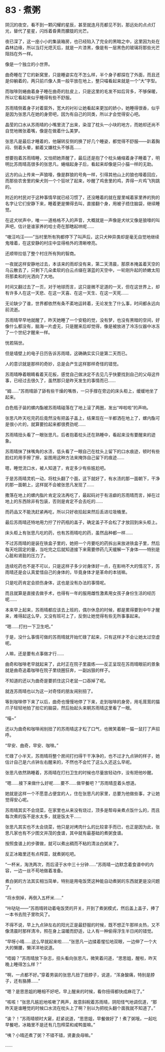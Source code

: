 # 83 · 煮粥

阴沉的夜空，看不到一颗闪耀的星辰，甚至就连月亮都见不到，那远处的点点灯光，替代了星星，闪烁着昏黄而朦胧的光芒。

夜已深了，这一座小小的集装箱房，也已经陷入了完全的黑暗之中，这里因为处在森林边缘，所以当灯光熄灭后，就是一片漆黑，像是有一层黑色的玻璃将那些光芒阻挡在外一样。

像是一个独立的小世界。

曲奇睡在了它的新窝里，只是睡姿实在不怎么样，半个身子都探在了外面，而且还是仰躺着的，两只前爪像人类一般平放在地上，整只喵看起来就是一个“大”字型。

而咖啡则蜷曲着身子睡在曲奇的肚皮上，只是这里的毛发不如后背多，不够保暖，所以它看起来似乎睡得有些不舒服。

苏雨晴侧着身子对着窗外，宽大的衬衫让她看起来更加的娇小，她睡得很香，似乎是因为张思凡在她的身旁吧，因为有自己的同类，所以才会觉得安心吧。

晶莹的口水从苏雨晴的小嘴里流了出来，染湿了枕头一小块的地方，而她却还尚不自觉地微张着嘴，像是在做着什么美梦。

张思凡是最后才睡着的，他辗转反侧的换了好几个睡姿，都觉得不舒服——趴着胸闷、侧着头晕，躺着又嫌枕头不够高……

想要抱着苏雨晴睡，又怕把她弄醒了，最后还是抱了个枕头蜷缩着身子睡着了，明明比苏雨晴高很多的张思凡，蜷缩起身子后，看起来却像是只小猫一样的无助。

远方的山上传来一声狼嚎，像是群狼的号角一样，引得其他山上的狼也嚎着回应，而那些农舍里的柴犬则一个个狂吠了起来，吵醒了鸡舍里的鸡，弄得一片鸡飞狗跳的。

附近的村民对于这种事情早就已经习惯了，还没睡着的就在屋里喊着家里养的狗的名字让它们安静下来，睡着更是懒得去叫，直接翻个身，用被子捂住脑袋，继续睡觉。

在这犬吠声中，唯一一道格格不入的声音，大概就是一声像是犬吠又像是狼嚎的叫声吧，估计是谁家养的哈士奇在那瞎起哄呢……

“嗷汪呜汪——”当村里所有狗都停下了叫声后，这只犬种异类却是毫无自觉地继续鬼嚎着，在这安静的村庄中显得格外的清晰嘹亮。

还顺带拉低了整个村庄所有狗的智商。

一夜就这样安静地过去，本该来的雨却没有来，第二天清晨，那原本掩盖着天空的乌云散去了，只剩下几朵柔软的白云点缀在湛蓝的天空中，一轮刚升起的娇嫩太阳将那柔和的光洒向了大地。

时间又翻过去了一页，对于地球而言，这只是微不足道的一天，但在这世界上，却有许多人在这一天悲、在这一天喜、在这一天生、在这一天死……

无论缺少了谁，世界都依然有条不紊地运转着，无论发生了什么事，时间都永远向前流逝。

苏雨晴早早地就醒了，昨天她睡了一个安稳的觉，没有梦，也没有黑暗的空间，好像什么都没有，脑海一片虚无，只是醒来后却觉得，像是被放进了冷冻仪器中冰冻了一个世纪才醒来一样。

恍若隔世。

但是墙壁上的电子日历告诉苏雨晴，这确确实实只是第二天而已。

人的意识就是那样的奇妙，总是会产生这样那样奇怪的错觉。

苏雨晴睁着眼睛看着天花板，感觉自己做决定不去见几乎快要找到自己的父母这件事，已经过去很久了，虽然那只是昨天发生的事情而已……

“姆……”苏雨晴舔了舔有些干燥的嘴唇，一只手撑在旁边的床头柜上，缓缓地坐了起来。

白色瓶子装的螺内酯被苏雨晴碰落在了地上滚了两圈，发出“哗啦啦”的声响。

张思凡昨天吃完药后竟然没有把盖子盖上，结果现在一半都洒在地上了，螺内酯可是很小片的，就算要捡起来都很费劲呢……

苏雨晴扭头看了一眼张思凡，后者抱着枕头还在熟睡中，看起来没有要醒来的迹象。

苏雨晴抹了抹嘴角的水渍，低头看了一眼自己在枕头上留下的口水痕迹，顿时有些脸红的用手擦了擦，妄图用这种方法来掩饰自己留下的痕迹……

嗯，睡觉流口水，被人知道了，肯定多少有些尴尬吧。

于是苏雨晴灵机一动，将枕头翻了个面，这下就好了，有水渍的那一面朝下，干净的那一面朝上，这样就不会被张思凡发现了……

撒落在地上的螺内脂片肯定没法再吃了，最起码对于有洁癖的苏雨晴而言，掉在过地上的东西除非有包装，否则是肯定不会去吃的……

而药品又不能洗赶紧再吃，所以只好收拾起来然后丢进垃圾桶里。

最后苏雨晴还特地用力拧了拧药瓶的盖子，确定盖子不会松了才放回到床头柜上。

床头柜上有张思凡吃的药，也有苏雨晴吃的药，虽然品种都一样……

不过苏雨晴的是装在铁盒子里的，她把一个月要吃的药拆出来放进铁盒子里，然后每天吃固定的量，当吃完之后就知道接下来需要停药几天缓解一下身体——特别是心脏和肾脏的压力了。

连续吃药也不是不可以，只是这样子多少对身体好一点，在影响不大的情况下，苏雨晴还是会认真爱惜自己的身体的，毕竟身体才是革命的本钱嘛。

只是吃药肯定会损伤身体，这也是没有办法的事情呢。

而且就算是直接去做手术，也得有一年的服用雌性激素用女孩子身份生活的经历呢……

本来早上起来，苏雨晴都应该去上班的，偶尔休息的时候，都是累得要到中午才醒来，难得起这么早，又没有班可上了，反倒让她觉得有些无所事事起来。

“嗯……打扫一下卫生吧。”

于是，没什么事情可做的苏雨晴就开始忙碌了起来，只有这样才不会让她太过空虚呢。

人嘛，还是要有点事做才行……

曲奇和咖啡老早就起来了，此时正在院子里晨练——反正呈现在苏雨晴眼前的景象就是曲奇追着咖啡在院子里绕圈狂奔，一副凶狠的样子。

不知道的还以为曲奇是要抓住这只老鼠一口吞掉了呢。

就连苏雨晴也以为这一对奇怪的朋友闹别扭了。

等到咖啡停下来了以后，曲奇也慢慢地停了下来，走到咖啡的身旁，用毛茸茸的猫爪子轻轻地拍了拍它的脑袋，然后抬起头来朝苏雨晴这里看了一眼。

“喵~”

还以为曲奇和咖啡闹别扭了的苏雨晴这才松了口气，也微笑着朝一猫一鼠打了声招呼。

“早安、曲奇，早安、咖啡。”

忙碌了小半天，苏雨晴将整个房间打扫得干干净净的，也不过才九点钟的样子，她估计自己是六点钟左右醒来的，不然也不会忙了这么久还这么早呢。

张思凡依然熟睡着，苏雨晴在打扫卫生的时候也尽量放轻动作，没有把他吵醒。

“嗯……接下来做什么好呢……要不……做早餐吧？”苏雨晴歪着头想道。

她就是这样一个不愿意占便宜的人，住在张思凡的家里，总要为他做些事，才让她觉得安心呢。

苏雨晴其实不会烧菜，在家里也从来没有烧过，顶多是帮母亲煮点饭什么的，而且每次煮的饭不是水太多，就是饭太干……

张思凡其实也不太会烧菜，他只是对烤肉什么的比较拿手而已，也正是因为此，张思凡家也有不少图文并茂的食谱，其中就有最基础的煮粥食谱。

按照食谱上的步骤做，就可以煮出稠而不粘的清淡白粥来了。

反正冰箱里还有点榨菜，就煮粥吃吧。

“一杯米，淘洗两次，而后浸于水中三十分钟……”苏雨晴一边默念着食谱中的内容，一边一丝不苟地做着准备。

煮白粥的方法其实相当简单，特别是用电饭煲这种能自动煮粥的东西就更是没问题了。

“将水倒掉，再倒入五杯米……”

“咔哒哒——”苏雨晴转动着电饭煲的开关，开到了煮粥模式，然后盖上盖子，捧了一本书去院子里吹风了。

不得不说，早上九点钟左右的阳光正是最舒服的时候，既不想正午那样炎热，又不像清晨时那样清冷，照在身上温暖而舒适，让人有一种偷得浮生半日闲的错觉。

“早呀小晴……这么早就起来啦……”张思凡一边揉着惺忪地双眼，一边伸了一个大大的懒腰，懒洋洋地说道。

“唔姆？”苏雨晴放下杂志，扭头看向张思凡，微笑着问道，“思思姐，醒啦，昨天晚上睡得怎么样？”

“啊，一点都不好。”穿着男装的张思凡扭了扭脖子，说道，“浑身酸痛，特别是脖子，还有胳膊……”

“嗯？是思思姐的睡相不好吧，早上醒来的时候，看你扭得都快成麻花了。”

“咳咳！”张思凡尴尬地咳嗽了两声，故意斜睨着苏雨晴，阴阳怪气地调侃道，“那昨天是谁睡觉的时候口水流在枕头上了啊？别以为把枕头翻个面我就不知道了。”

“诶？！”苏雨晴顿时大窘，赶紧说道，“思思姐，早餐做好了！煮了粥哦，一起吃早餐吧，冰箱里不是还有几包榨菜和咸鸭蛋嘛。”

“咦？小晴还煮了粥？不错不错，贤妻良母嘛。”

……
